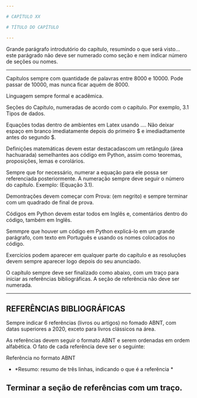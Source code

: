 ```yaml
---

# CAPÍTULO XX

# TÍTULO DO CAPÍTULO

---
```


Grande parágrafo introdutório do capítulo, resumindo o que será visto... este parágrado não deve ser numerado como seção e nem indicar número de seções ou nomes. 

---

Capítulos sempre com quantidade de palavras entre 8000 e 10000. Pode passar de 10000, mas nunca ficar aquém de 8000.

Linguagem sempre formal e acadêmica. 

Seções do Capítulo, numeradas de acordo com o capítulo. Por exemplo, 3.1 Tipos de dados.

Equações todas dentro de ambientes em Latex usando $...$. Não deixar espaço em branco imediatamente depois do primeiro $ e imediadtamente antes do segundo $.

Definições matemáticas devem estar destacadascom um retângulo (área hachuarada) semelhantes aos código em Python, assim como teoremas, proposições, lemas e corolários.

Sempre que for necessário, numerar a equação para ele possa ser referenciada posteriormente. A numeração sempre deve seguir o número do capítulo. Exemplo: (Equação 3.1).

Demontrações devem começar com Prova: (em negrito) e sempre terminar com um quadrado de final de prova.

Códigos em Python devem estar todos em Inglês e, comentários dentro do código, também em Inglês.

Semmpre que houver um código em Python explicá-lo em um grande parágrafo, com texto em Português e usando os nomes colocados no código.

Exercícios podem aparecer em qualquer parte do capítulo e as resoluções devem sempre aparecer logo depois do seu anunciado.

O capítulo sempre deve ser finalizado como abaixo, com um traço para iniciar as referências bibliográficas. A seção de referência não deve ser numerada. 

---
## REFERÊNCIAS BIBLIOGRÁFICAS

Sempre indicar 6 referências (livros ou artigos) no fomado ABNT, com datas superiores a 2020, exceto para livros clássicos na área.

As referências devem seguir o formato ABNT e serem ordenadas em ordem alfabética. O fato de cada referência deve ser o seguinte:

Referência no formato ABNT
*   *Resumo: resumo de três linhas, indicando o que é a referência *

Terminar a seção de referências com um traço.
---

